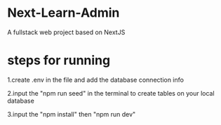 # Next-Learn-Admin

A fullstack web project based on NextJS

# steps for running

1.create .env in the file and add the database connection info

2.input the "npm run seed" in the terminal to create tables on your local database

3.input the "npm install" then "npm run dev" 
